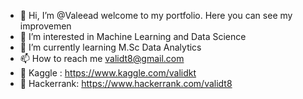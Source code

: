 - 👋 Hi, I’m @Valeead welcome to my portfolio. Here you can see my improvemen
- 👀 I’m interested in Machine Learning and Data Science
- 🌱 I’m currently learning M.Sc Data Analytics
- 📫 How to reach me validt8@gmail.com
- 📌 Kaggle : https://www.kaggle.com/validkt
- 📌 Hackerrank: https://www.hackerrank.com/validt8
